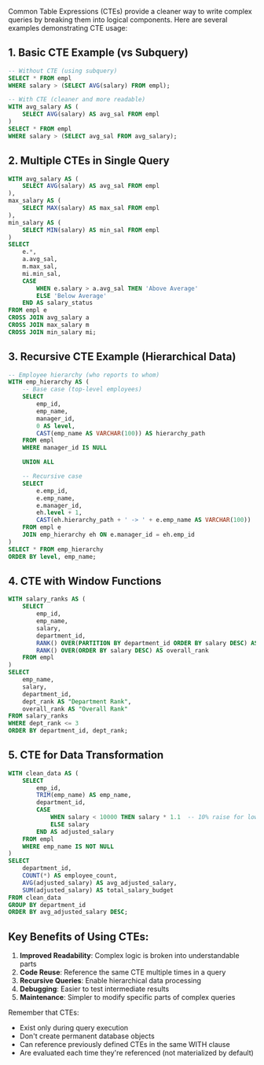 Common Table Expressions (CTEs) provide a cleaner way to write complex queries by breaking them into logical components. Here are several examples demonstrating CTE usage:

## 1. Basic CTE Example (vs Subquery)

```SQL
-- Without CTE (using subquery)
SELECT * FROM empl
WHERE salary > (SELECT AVG(salary) FROM empl);

-- With CTE (cleaner and more readable)
WITH avg_salary AS (
    SELECT AVG(salary) AS avg_sal FROM empl
)
SELECT * FROM empl
WHERE salary > (SELECT avg_sal FROM avg_salary);
```

## 2. Multiple CTEs in Single Query

```SQL
WITH avg_salary AS (
    SELECT AVG(salary) AS avg_sal FROM empl
),
max_salary AS (
    SELECT MAX(salary) AS max_sal FROM empl
),
min_salary AS (
    SELECT MIN(salary) AS min_sal FROM empl
)
SELECT
    e.*,
    a.avg_sal,
    m.max_sal,
    mi.min_sal,
    CASE
        WHEN e.salary > a.avg_sal THEN 'Above Average'
        ELSE 'Below Average'
    END AS salary_status
FROM empl e
CROSS JOIN avg_salary a
CROSS JOIN max_salary m
CROSS JOIN min_salary mi;
```

## 3. Recursive CTE Example (Hierarchical Data)

```SQL
-- Employee hierarchy (who reports to whom)
WITH emp_hierarchy AS (
    -- Base case (top-level employees)
    SELECT
        emp_id,
        emp_name,
        manager_id,
        0 AS level,
        CAST(emp_name AS VARCHAR(100)) AS hierarchy_path
    FROM empl
    WHERE manager_id IS NULL

    UNION ALL

    -- Recursive case
    SELECT
        e.emp_id,
        e.emp_name,
        e.manager_id,
        eh.level + 1,
        CAST(eh.hierarchy_path + ' -> ' + e.emp_name AS VARCHAR(100))
    FROM empl e
    JOIN emp_hierarchy eh ON e.manager_id = eh.emp_id
)
SELECT * FROM emp_hierarchy
ORDER BY level, emp_name;
```

## 4. CTE with Window Functions

```SQL
WITH salary_ranks AS (
    SELECT
        emp_id,
        emp_name,
        salary,
        department_id,
        RANK() OVER(PARTITION BY department_id ORDER BY salary DESC) AS dept_rank,
        RANK() OVER(ORDER BY salary DESC) AS overall_rank
    FROM empl
)
SELECT
    emp_name,
    salary,
    department_id,
    dept_rank AS "Department Rank",
    overall_rank AS "Overall Rank"
FROM salary_ranks
WHERE dept_rank <= 3
ORDER BY department_id, dept_rank;
```

## 5. CTE for Data Transformation

```SQL
WITH clean_data AS (
    SELECT
        emp_id,
        TRIM(emp_name) AS emp_name,
        department_id,
        CASE
            WHEN salary < 10000 THEN salary * 1.1  -- 10% raise for low salaries
            ELSE salary
        END AS adjusted_salary
    FROM empl
    WHERE emp_name IS NOT NULL
)
SELECT
    department_id,
    COUNT(*) AS employee_count,
    AVG(adjusted_salary) AS avg_adjusted_salary,
    SUM(adjusted_salary) AS total_salary_budget
FROM clean_data
GROUP BY department_id
ORDER BY avg_adjusted_salary DESC;
```

## Key Benefits of Using CTEs:

1. **Improved Readability**: Complex logic is broken into understandable parts
2. **Code Reuse**: Reference the same CTE multiple times in a query
3. **Recursive Queries**: Enable hierarchical data processing
4. **Debugging**: Easier to test intermediate results
5. **Maintenance**: Simpler to modify specific parts of complex queries

Remember that CTEs:

- Exist only during query execution
- Don't create permanent database objects
- Can reference previously defined CTEs in the same WITH clause
- Are evaluated each time they're referenced (not materialized by default)